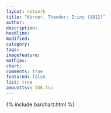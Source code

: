```yaml
---
layout: network
title: "Körner, Theodor: Zriny (1812)"
author:
description:
headline:
modified:
category:
tags:
imagefeature: 
mathjax: 
chart: 
comments: true
featured: false
list: true
amounttsv: 346.tsv
---
```

{% include barchart.html %}
